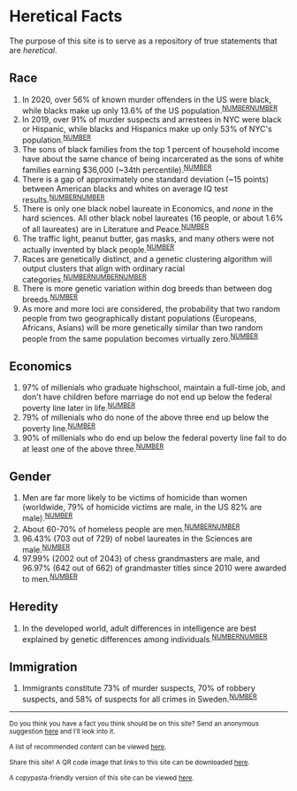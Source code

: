 # Heretical Facts

The purpose of this site is to serve as a repository of true statements that are *heretical*.

## Race

1. In 2020, over 56% of known murder offenders in the US were black, while blacks make up only 13.6% of the US population.<sup>[NUMBER](https://www.ojjdp.gov/ojstatbb/ezashr/asp/off_selection.asp)[NUMBER](https://www.census.gov/quickfacts/fact/table/US/PST045222)</sup>
2. In 2019, over 91% of murder suspects and arrestees in NYC were black or Hispanic, while blacks and Hispanics make up only 53% of NYC's population.<sup>[NUMBER](https://www.nyc.gov/assets/nypd/downloads/pdf/analysis_and_planning/year-end-2019-enforcement-report.pdf#page=7)</sup>
3. The sons of black families from the top 1 percent of household income have about the same chance of being incarcerated as the sons of white families earning $36,000 (~34th percentile).<sup>[NUMBER](https://opportunityinsights.org/wp-content/uploads/2018/04/race_paper.pdf#page=85)
4. There is a gap of approximately one standard deviation (~15 points) between American blacks and whites on average IQ test results.<sup>[NUMBER](https://reasonwithoutrestraint.com/the-scope-of-racial-disparities-in-test-scores-in-the-united-states/#The_magnitude_of_the_gaps)[NUMBER](https://differentialclub.wdfiles.com/local--files/definitions-structure-and-measurement/Intelligence-Knowns-and-unknowns.pdf#page=17)</sup>
5. There is only one black nobel laureate in Economics, and *none* in the hard sciences. All other black nobel laureates (16 people, or about 1.6% of all laureates) are in Literature and Peace.<sup>[NUMBER](https://en.wikipedia.org/wiki/List_of_black_Nobel_laureates)</sup>
6. The traffic light, peanut butter, gas masks, and many others were not actually invented by black people.<sup>[NUMBER](https://www.blackinventionmyths.com/)</sup>
7. Races are genetically distinct, and a genetic clustering algorithm will output clusters that align with ordinary racial categories.<sup>[NUMBER](https://sci-hub.se/https://www.sciencedirect.com/science/article/pii/S0002929707605746)[NUMBER](https://sci-hub.se/https://www.sciencedirect.com/science/article/pii/S0002929707625786)[NUMBER](https://journals.plos.org/plosgenetics/article?id=10.1371/journal.pgen.0010070)</sup>
8. There is more genetic variation within dog breeds than between dog breeds.<sup>[NUMBER](https://www.science.org/doi/10.1126/science.1097406)</sup>
9. As more and more loci are considered, the probability that two random people from two geographically distant populations (Europeans, Africans, Asians) will be more genetically similar than two random people from the same population becomes virtually zero.<sup>[NUMBER](https://www.ncbi.nlm.nih.gov/pmc/articles/PMC1893020/)</sup>

## Economics

1. 97% of millenials who graduate highschool, maintain a full-time job, and don't have children before marriage do not end up below the federal poverty line later in life.<sup>[NUMBER](https://ifstudies.org/blog/what-does-the-success-sequence-mean)
2. 79% of millenials who do none of the above three end up below the poverty line.<sup>[NUMBER](https://www.brookings.edu/wp-content/uploads/2015/11/sawhill-2018-revision-to-appendix.pdf#page=3)</sup>
3. 90% of millenials who do end up below the federal poverty line fail to do at least one of the above three.<sup>[NUMBER](https://www.brookings.edu/wp-content/uploads/2015/11/sawhill-2018-revision-to-appendix.pdf#page=4)</sup>

## Gender

1. Men are far more likely to be victims of homicide than women (worldwide, 79% of homicide victims are male, in the US 82% are male).<sup>[NUMBER](https://en.wikipedia.org/wiki/Homicide_statistics_by_gender#cite_ref-UNDOC1_1-1)</sup>
2. About 60-70% of homeless people are men.<sup>[NUMBER](https://endhomelessness.org/wp-content/uploads/2019/09/DDP-Gender-brief-09272019-byline-single-pages.pdf)[NUMBER](https://www.huduser.gov/portal/sites/default/files/pdf/2020-AHAR-Part-1.pdf#page=12)</sup>
3. 96.43% (703 out of 729) of nobel laureates in the Sciences are male.<sup>[NUMBER](https://en.wikipedia.org/wiki/List_of_female_Nobel_laureates)</sup>
4. 97.99% (2002 out of 2043) of chess grandmasters are male, and 96.97% (642 out of 662) of grandmaster titles since 2010 were awarded to men.<sup>[NUMBER](https://en.wikipedia.org/wiki/List_of_chess_grandmasters)</sup>

## Heredity

1. In the developed world, adult differences in intelligence are best explained by genetic differences among individuals.<sup>[NUMBER](https://www.ncbi.nlm.nih.gov/pmc/articles/PMC4270739/)[NUMBER](https://www.cambridge.org/core/journals/twin-research-and-human-genetics/article/wilson-effect-the-increase-in-heritability-of-iq-with-age/FF406CC4CF286D78AF72C9E7EF9B5E3F)</sup>

## Immigration

1. Immigrants constitute 73% of murder suspects, 70% of robbery suspects, and 58% of suspects for all crimes in Sweden.<sup>[NUMBER](https://link.springer.com/article/10.1007/s12115-019-00436-8)</sup>

---

<sub>Do you think you have a fact you think should be on this site? Send an anonymous suggestion [here](https://docs.google.com/forms/d/e/1FAIpQLSehv31A5hAIqsZnwgemms1fzAW024IyT81qmSIlZ_5VlmLwJQ/viewform) and I'll look into it.</sub>

<sub>A list of recommended content can be viewed [here](/links.html).<sub>

<sub>Share this site! A QR code image that links to this site can be downloaded [here](/qrcode.png).</sub>

<sub>A copypasta-friendly version of this site can be viewed [here](/facts_copypasta.md).</sub>
